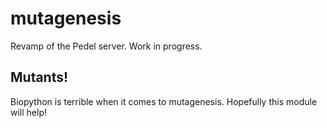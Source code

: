 # mutagenesis
Revamp of the Pedel server. Work in progress.

## Mutants!
Biopython is terrible when it comes to mutagenesis. Hopefully this module will help!

